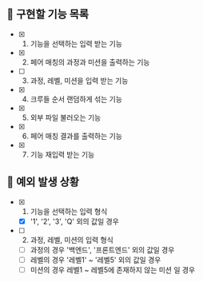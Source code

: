 ## 📌 구현할 기능 목록

- [x] 1. 기능을 선택하는 입력 받는 기능
- [x] 2. 페어 매칭의 과정과 미션을 출력하는 기능
- [ ] 3. 과정, 레벨, 미션을 입력 받는 기능
- [x] 4. 크루들 순서 랜덤하게 섞는 기능
- [x] 5. 외부 파일 불러오는 기능
- [x] 6. 페어 매칭 결과를 출력하는 기능
- [x] 7. 기능 재입력 받는 기능

## 🎯 예외 발생 상황

- [x] 1. 기능을 선택하는 입력 형식
  - [x] '1', '2', '3', 'Q' 외의 값일 경우

- [ ] 2. 과정, 레벨, 미션의 입력 형식
  - [ ] 과정의 경우 '백엔드', '프론트엔드' 외의 값일 경우
  - [ ] 레벨의 경우 '레벨1' ~ '레벨5' 외의 값일 경우
  - [ ] 미션의 경우 레벨1 ~ 레벨5에 존재하지 않는 미션 일 경우